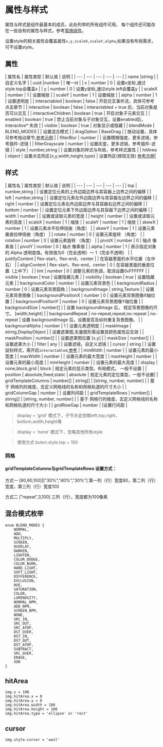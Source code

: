 # 属性与样式

属性与样式是组件最基本的成员，此处列举的所有组件可用。 每个组件还可能存在一些自有的属性与样式，参考[常用组件](/gui/label.html)。

设置style的相关属性会覆盖属性`x,y,scaleX,scaleY,alpha`,如果没有布局需求，可不设置style。

## 属性

| 属性名 | 属性类型 | 默认值 | 说明 |
| --- | --- | --- | --- | --- |
| name |string |  | 自定义名字 |
| uuid |number |  | 唯一id |
| x | number | 0 | 设置x坐标,通过style.top会覆盖x |
| y | number | 0 | 设置y坐标,通过style.left会覆盖y  |
| scaleX | number | 1 | 设置缩放 |
| scaleY | number | 1 | 设置缩放  |
| alpha | number | 1 | 设置透明度  |
| interactabled | boolean | false | 开启交互事件流，具体可参考点击章节 |
| interactive | boolean | false | interactabled = true 后，当前对象是否可以交互 |
| interactiveChildren | boolean | true | 开启对象子元素交互 |
| enabled | boolean | true | 禁止当前对象与子对象交互，设置enabled后，interactive* 失效 |
| visible | boolean | true | 对象显示或隐藏 |
| blendMode | BLEND_MODES |  | 设置混合模式 |
| dragOption | BaseDrag |  | 拖动设置，具体可参考拖动章节,[参考示例](/handbook/drag.html) |
| filterBlur | number |  | 设置模糊强度，更多滤镜，参考插件-滤镜 |
| filterGrayscale | number |  | 设置灰度，更多滤镜，参考插件-滤镜 |
| style | number,string |  | 设置对象的样式与布局，参考样式属性 |
| hitArea | object | 设置点击热区{x,y,width,height,type} | 设置热区(按钮无效) [参考示例](/handbook/style.html#hitarea)|

## 样式

| 属性名 | 属性类型 | 默认值 | 说明 |
| --- | --- | --- | --- | --- |
| top | number,string |  | 设置定位元素的上外边距边界与其容器上边界之间的偏移 |
| left | number,string |  | 设置定位元素左外边距边界与其容器左边界之间的偏移 |
| right | number |  | 设置定位元素右外边距边界与其容器右边界之间的偏移 |
| bottom | number |  | 设置定位元素下外边距边界与其容器下边界之间的偏移 |
| width | number |  | 设置或读取元素的宽度 |
| height | number |  | 设置或读取元素的高度 |
| scaleX | number | 1 | 缩放 |
| scaleY | number | 1 | 缩放 |
| skewX | number | 1 | 设置元素水平拉伸扭曲（角度） |
| skewY | number | 1 | 设置元素垂直拉伸扭曲（角度） |
| rotate | number | 0 | 设置元素旋转 （角度） |
| rotation | number | 0 | 设置元素旋转 （角度） |
| pivotX | number | 0 | 轴点 像素值 |
| pivotY | number | 0 | 轴点 像素值 |
| alpha | number | 1 | 表示指定对象的 Alpha 透明度值。有效值为0（完全透明）～ 1（完全不透明） |
| justifyContent | flex-start，flex-end，center |  |  在容器里面的水平位置（左中右） |
| alignContent | flex-start，flex-end，center | 0 | 在容器里面的垂直位置（上中下）  |
| tint | number | 0 | 调整元素的色调，取消设置0xFFFFFF |
| visible | boolean | true | 设置隐藏元素 |
| visibility | boolean | true |  设置隐藏元素 |
| backgroundColor | number |  | 设置元素背景色 |
| backgroundRadius | number | 0 | 设置元素背景圆角 |
| backgroundImage | string,Texture |  | 设置元素背景图像 |
| backgroundPositionX | number | 0 | 设置元素背景图像X轴位置 |
| backgroundPositionY | number | 0 | 设置元素背景图像Y轴位置 |
| backgroundSize | number[] |  | 设置 backgroundImage 后， 规定背景图像的尺寸。 [width,height] |
| backgroundRepeat |  no-repeat,repeat,no-repeat | no-repeat | 设置 backgroundImage 后，设置是否及如何重复背景图像。 |
| backgroundAlpha | number | 1 | 设置元素透明度 |
| maskImage | string,DisplayObject |  | 设置遮罩图,矢量图形需设置其颜色属性后生效 |
| maskPosition | number[] |  | 设置遮罩图位置 [x,y] |
| maskSize | number[] |  | 设置遮罩大小 |
| filter |  any | | 设置滤镜，自定义滤镜 |
| cursor |  string | | 设置鼠标样式，需开启`interactabled`,[参考](https://developer.mozilla.org/zh-CN/docs/Web/CSS/cursor) |
| minWidth | number |  | 设置元素的最小宽度 |
| maxWidth | number |  | 设置元素的最大宽度 |
| maxHeight | number |  |  设置元素的最小高度 |
| minHeight | number |  | 设置元素的最大高度 |
| display | none,block,grid | block | 规定元素的显示类型。布局模式。 一般不设置 |
| position | absolute,fixed,static | absolute | 规定元素的定位类型，一般不设置|
| gridTemplateColumns | number[] | string[] | [string, number, number] |  | 基于 网格列的维度，去定义网格线的名称和网格轨道的尺寸大小 |
| gridColumnGap | number |  | 设置列间距  |
| gridTemplateRows | number[] | string[] | [string, number, number] |  | 基于 网格行的维度，去定义网格线的名称和网格轨道的尺寸大小  |
| gridRowGap | number |  |设置行间距 |

> display = 'grid' 模式下，子节点会忽略left,top,right，bottom,width,height等

> display = 'none' 模式下，忽略其他所有style

> 使用方式 buton.style.top = 100  

### 网格

#### gridTemplateColumns与gridTemplateRows 设置方式：

方式一 [80,90,100]|["30%","40%","30%"] 第一列（行）宽度80，第二列（行）宽度，第三列（行）宽度100

方式二 ["repeat",3,100] 三列（行），宽度都为100像素    

## 混合模式枚举

```
enum BLEND_MODES {
    NORMAL,
    ADD,
    MULTIPLY,
    SCREEN,
    OVERLAY,
    DARKEN,
    LIGHTEN,
    COLOR_DODGE,
    COLOR_BURN,
    HARD_LIGHT,
    SOFT_LIGHT,
    DIFFERENCE,
    EXCLUSION,
    HUE,
    SATURATION,
    COLOR,
    LUMINOSITY,
    NORMAL_NPM,
    ADD_NPM,
    SCREEN_NPM,
    NONE,
    SRC_IN,
    SRC_OUT,
    SRC_ATOP,
    DST_OVER,
    DST_IN,
    DST_OUT,
    DST_ATOP,
    SUBTRACT,
    SRC_OVER,
    ERASE,
    XOR
}
```

## hitArea

```  
img.x = 100  
img.hitArea.x = 0  
img.hitArea.y = 0  
img.hitArea.width = 100  
img.hitArea.height = 100  
img.hitArea.type = 'ellipse' or 'rect' 
```

## cursor

```
img.style.cursor = 'wait'
```